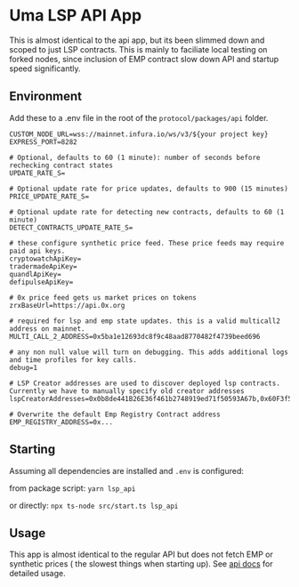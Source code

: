 # Uma LSP API App

This is almost identical to the api app, but its been slimmed down and scoped to just LSP contracts. This is mainly
to faciliate local testing on forked nodes, since inclusion of EMP contract slow down API and startup speed significantly.

## Environment

Add these to a .env file in the root of the `protocol/packages/api` folder.

```
CUSTOM_NODE_URL=wss://mainnet.infura.io/ws/v3/${your project key}
EXPRESS_PORT=8282

# Optional, defaults to 60 (1 minute): number of seconds before rechecking contract states
UPDATE_RATE_S=

# Optional update rate for price updates, defaults to 900 (15 minutes)
PRICE_UPDATE_RATE_S=

# Optional update rate for detecting new contracts, defaults to 60 (1 minute)
DETECT_CONTRACTS_UPDATE_RATE_S=

# these configure synthetic price feed. These price feeds may require paid api keys.
cryptowatchApiKey=
tradermadeApiKey=
quandlApiKey=
defipulseApiKey=

# 0x price feed gets us market prices on tokens
zrxBaseUrl=https://api.0x.org

# required for lsp and emp state updates. this is a valid multicall2 address on mainnet.
MULTI_CALL_2_ADDRESS=0x5ba1e12693dc8f9c48aad8770482f4739beed696

# any non null value will turn on debugging. This adds additional logs and time profiles for key calls.
debug=1

# LSP Creator addresses are used to discover deployed lsp contracts. Currently we have to manually specify old creator addresses
lspCreatorAddresses=0x0b8de441B26E36f461b2748919ed71f50593A67b,0x60F3f5DDE708D097B7F092EFaB2E085AC0a82F42,0x31C893843685f1255A26502eaB5379A3518Aa5a9,0x9504b4ab8cd743b06074757d3B1bE3a3aF9cea10

# Overwrite the default Emp Registry Contract address
EMP_REGISTRY_ADDRESS=0x...
```

## Starting

Assuming all dependencies are installed and `.env` is configured:

from package script:
`yarn lsp_api`

or directly:
`npx ts-node src/start.ts lsp_api`

## Usage

This app is almost identical to the regular API but does not fetch EMP or synthetic prices ( the slowest things when starting up).
See [api docs]('../api/README.md') for detailed usage.
